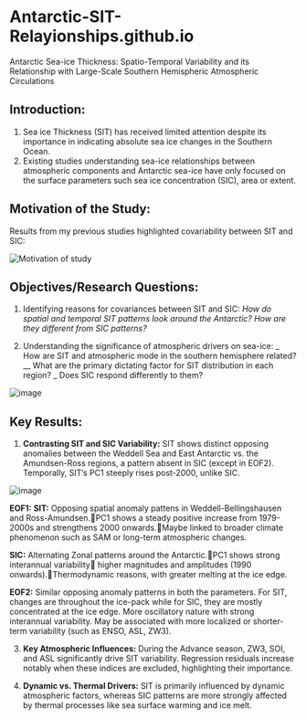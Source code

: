 # Antarctic-SIT-Relayionships.github.io
Antarctic Sea-ice Thickness: Spatio-Temporal Variability and its Relationship with Large-Scale Southern Hemispheric Atmospheric Circulations

## Introduction:
1. Sea ice Thickness (SIT) has received limited attention  despite its importance in indicating absolute sea ice changes in the Southern Ocean.
2. Existing studies understanding sea-ice relationships between atmospheric components and Antarctic sea-ice have only focused on the surface parameters such sea ice concentration (SIC), area or extent. 

## Motivation of the Study:  
Results from my previous studies highlighted covariability between SIT and SIC:

![Motivation of study](https://github.com/user-attachments/assets/b99f8128-00ae-466c-9dc2-7755264aacae)

## Objectives/Research Questions:
1. Identifying reasons for covariances between SIT and SIC:
    _How do spatial and temporal SIT patterns look around the Antarctic?
    How are they different from SIC patterns?_
    
2. Understanding the significance of atmospheric drivers on sea-ice: 
_    How are SIT and atmospheric mode in the southern hemisphere related? 
__    What are the primary dictating factor for SIT distribution in each region? 
_    Does SIC respond differently to them?

![image](https://github.com/user-attachments/assets/852f1376-ccaf-4daf-a652-c3e125572e51)

## Key Results:

1. **Contrasting SIT and SIC Variability:** SIT shows distinct opposing anomalies between the Weddell Sea and East Antarctic vs. the Amundsen-Ross regions, a pattern absent in SIC (except in EOF2). Temporally, SIT’s PC1 steeply rises post-2000, unlike SIC.
   
![image](https://github.com/user-attachments/assets/b0cf7c2e-5845-4853-859c-c74cd7411713)

**EOF1:**
**SIT:** Opposing spatial anomaly pattens  in Weddell-Bellingshausen and Ross-Amundsen.PC1 shows a steady positive increase from 1979-2000s and strengthens 2000 onwards.Maybe linked to broader climate phenomenon such as SAM or long-term atmospheric changes.

**SIC:** Alternating Zonal patterns around the Antarctic.PC1 shows strong interannual variability higher magnitudes and amplitudes (1990 onwards).Thermodynamic reasons, with greater melting at the ice edge. 

**EOF2:**
Similar opposing anomaly patterns in both the parameters. For SIT, changes are throughout the ice-pack while for SIC, they are mostly concentrated at the ice edge.
More oscillatory nature with strong interannual variability.
May be associated with more localized or shorter-term variability (such as ENSO, ASL, ZW3).


3. **Key Atmospheric Influences:** During the Advance season, ZW3, SOI, and ASL significantly drive SIT variability. Regression residuals increase notably when these indices are excluded, highlighting their importance.

4. **Dynamic vs. Thermal Drivers:** SIT is primarily influenced by dynamic atmospheric factors, whereas SIC patterns are more strongly affected by thermal processes like sea surface warming and ice melt.

